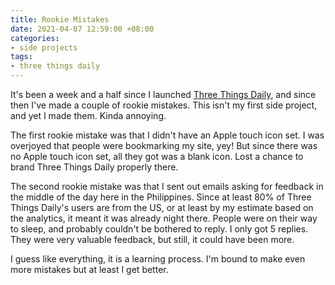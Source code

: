 ```yaml
---
title: Rookie Mistakes
date: 2021-04-07 12:59:00 +08:00
categories:
- side projects
tags:
- three things daily
---
```


It's been a week and a half since I launched [Three Things Daily](http://threethingsdaily.xyz), and since then I've made a couple of rookie mistakes. This isn't my first side project, and yet I made them. Kinda annoying.

The first rookie mistake was that I didn't have an Apple touch icon set. I was overjoyed that people were bookmarking my site, yey! But since there was no Apple touch icon set, all they got was a blank icon. Lost a chance to brand Three Things Daily properly there.

The second rookie mistake was that I sent out emails asking for feedback in the middle of the day here in the Philippines. Since at least 80% of Three Things Daily's users are from the US, or at least by my estimate based on the analytics, it meant it was already night there. People were on their way to sleep, and probably couldn't be bothered to reply. I only got 5 replies. They were very valuable feedback, but still, it could have been more.

I guess like everything, it is a learning process. I'm bound to make even more mistakes but at least I get better.